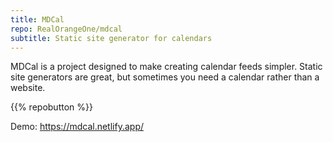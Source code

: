 ```yaml
---
title: MDCal
repo: RealOrangeOne/mdcal
subtitle: Static site generator for calendars
---
```


MDCal is a project designed to make creating calendar feeds simpler. Static site generators are great, but sometimes you need a calendar rather than a website.

{{% repobutton %}}

Demo: https://mdcal.netlify.app/
